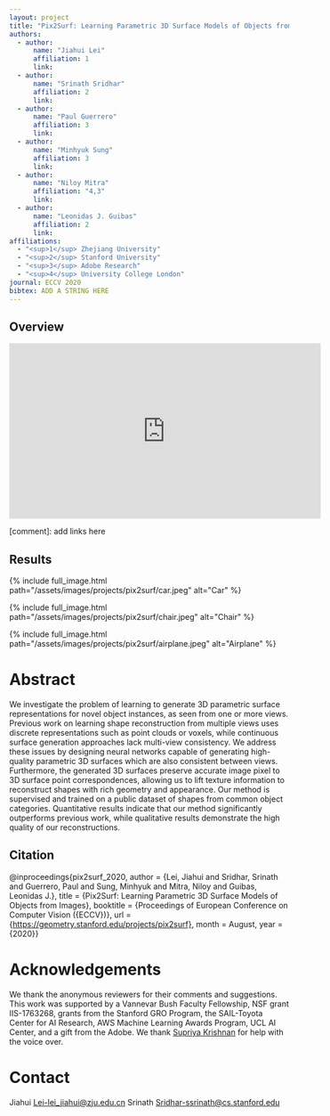 ```yaml
---
layout: project
title: "Pix2Surf: Learning Parametric 3D Surface Models of Objects from Images"
authors:
  - author:
      name: "Jiahui Lei"
      affiliation: 1
      link:
  - author:
      name: "Srinath Sridhar"
      affiliation: 2
      link:
  - author:
      name: "Paul Guerrero"
      affiliation: 3
      link:
  - author:
      name: "Minhyuk Sung"
      affiliation: 3
      link:
  - author:
      name: "Niloy Mitra"
      affiliation: "4,3"
      link:
  - author:
      name: "Leonidas J. Guibas"
      affiliation: 2
      link:
affiliations:
  - "<sup>1</sup> Zhejiang University"
  - "<sup>2</sup> Stanford University"
  - "<sup>3</sup> Adobe Research"
  - "<sup>4</sup> University College London"
journal: ECCV 2020
bibtex: ADD A STRING HERE
---
```


## Overview

<div class="center">
    <iframe width="560" height="315" src="https://www.youtube.com/embed/jaxB0VSuvms" title="YouTube video player" frameborder="0" allow="accelerometer; autoplay; clipboard-write; encrypted-media; gyroscope; picture-in-picture; web-share" allowfullscreen></iframe>
</div>

[comment]: add links here

<!-- https://geometry.stanford.edu/projects/pix2surf/pub/pix2surf.pdf

# Supplementary

https://geometry.stanford.edu/projects/pix2surf/pub/pix2surf_supp.pdf

# GitHub

https://github.com/JiahuiLei/Pix2Surf

# Dataset

https://github.com/JiahuiLei/Pix2Surf#dataset -->

## Results

{% include full_image.html path="/assets/images/projects/pix2surf/car.jpeg" alt="Car" %}

{% include full_image.html path="/assets/images/projects/pix2surf/chair.jpeg" alt="Chair" %}

{% include full_image.html path="/assets/images/projects/pix2surf/airplane.jpeg" alt="Airplane" %}

# Abstract

We investigate the problem of learning to generate 3D parametric surface representations for novel object instances, as seen from one
or more views. Previous work on learning shape reconstruction from
multiple views uses discrete representations such as point clouds or
voxels, while continuous surface generation approaches lack
multi-view consistency. We address these issues by designing neural
networks capable of generating high-quality parametric 3D surfaces
which are also consistent between views. Furthermore, the generated
3D surfaces preserve accurate image pixel to 3D surface point
correspondences, allowing us to lift texture information to
reconstruct shapes with rich geometry and appearance. Our method is
supervised and trained on a public dataset of shapes from common
object categories. Quantitative results indicate that our method
significantly outperforms previous work, while qualitative results demonstrate the high quality of our reconstructions.

## Citation

@inproceedings{pix2surf_2020,
author = {Lei, Jiahui and Sridhar, Srinath and Guerrero, Paul and Sung, Minhyuk and Mitra, Niloy and Guibas, Leonidas J.},
title = {Pix2Surf: Learning Parametric 3D Surface Models of Objects from Images},
booktitle = {Proceedings of European Conference on Computer Vision ({ECCV})},
url = {https://geometry.stanford.edu/projects/pix2surf},
month = August,
year = {2020}}

# Acknowledgements

We thank the anonymous reviewers for their comments and suggestions.
This work was supported by a Vannevar Bush Faculty Fellowship, NSF
grant IIS-1763268, grants from the Stanford GRO Program, the
SAIL-Toyota Center for AI Research, AWS Machine Learning Awards
Program, UCL AI Center, and a gift from the Adobe. We thank
[Supriya Krishnan](https://supadupa09.cargo.site/) for help with the voice over.

# Contact

Jiahui Lei-lei_jiahui@zju.edu.cn
Srinath Sridhar-ssrinath@cs.stanford.edu
